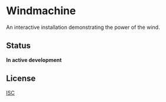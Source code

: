 # Windmachine
An interactive installation demonstrating the power of the wind.

## Status

**In active development**

## License
[ISC](./LICENSE.md)
